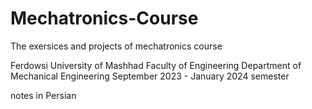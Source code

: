 # Mechatronics-Course
The exersices and projects of mechatronics course

Ferdowsi University of Mashhad
Faculty of Engineering
Department of Mechanical Engineering
September 2023 - January 2024 semester

notes in Persian
